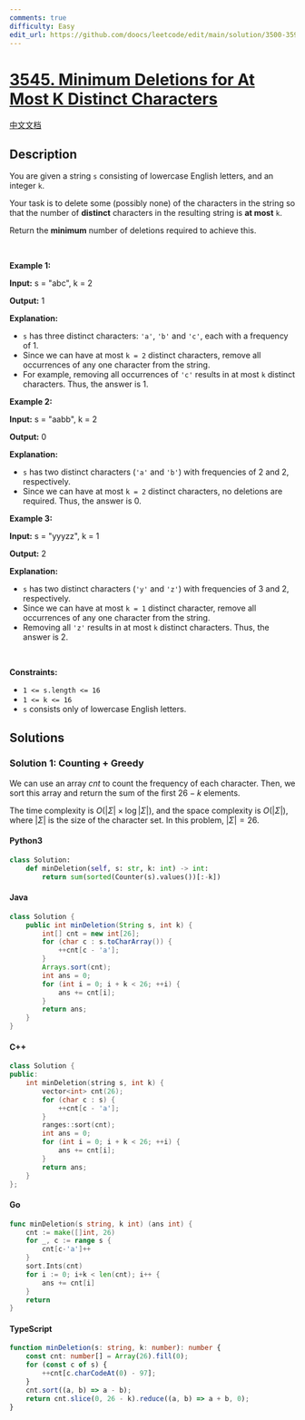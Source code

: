 ```yaml
---
comments: true
difficulty: Easy
edit_url: https://github.com/doocs/leetcode/edit/main/solution/3500-3599/3545.Minimum%20Deletions%20for%20At%20Most%20K%20Distinct%20Characters/README_EN.md
---
```


<!-- problem:start -->

# [3545. Minimum Deletions for At Most K Distinct Characters](https://leetcode.com/problems/minimum-deletions-for-at-most-k-distinct-characters)

[中文文档](/solution/3500-3599/3545.Minimum%20Deletions%20for%20At%20Most%20K%20Distinct%20Characters/README.md)

## Description

<!-- description:start -->

<p>You are given a string <code>s</code> consisting of lowercase English letters, and an integer <code>k</code>.</p>

<p>Your task is to delete some (possibly none) of the characters in the string so that the number of <strong>distinct</strong> characters in the resulting string is <strong>at most</strong> <code>k</code>.</p>

<p>Return the <strong>minimum</strong> number of deletions required to achieve this.</p>

<p>&nbsp;</p>
<p><strong class="example">Example 1:</strong></p>

<div class="example-block">
<p><strong>Input:</strong> <span class="example-io">s = &quot;abc&quot;, k = 2</span></p>

<p><strong>Output:</strong> <span class="example-io">1</span></p>

<p><strong>Explanation:</strong></p>

<ul>
	<li><code>s</code> has three distinct characters: <code>&#39;a&#39;</code>, <code>&#39;b&#39;</code> and <code>&#39;c&#39;</code>, each with a frequency of 1.</li>
	<li>Since we can have at most <code>k = 2</code> distinct characters, remove all occurrences of any one character from the string.</li>
	<li>For example, removing all occurrences of <code>&#39;c&#39;</code> results in at most <code>k</code> distinct characters. Thus, the answer is 1.</li>
</ul>
</div>

<p><strong class="example">Example 2:</strong></p>

<div class="example-block">
<p><strong>Input:</strong> <span class="example-io">s = &quot;aabb&quot;, k = 2</span></p>

<p><strong>Output:</strong> <span class="example-io">0</span></p>

<p><strong>Explanation:</strong></p>

<ul>
	<li><code>s</code> has two distinct characters (<code>&#39;a&#39;</code> and <code>&#39;b&#39;</code>) with frequencies of 2 and 2, respectively.</li>
	<li>Since we can have at most <code>k = 2</code> distinct characters, no deletions are required. Thus, the answer is 0.</li>
</ul>
</div>

<p><strong class="example">Example 3:</strong></p>

<div class="example-block">
<p><strong>Input:</strong> <span class="example-io">s = &quot;yyyzz&quot;, k = 1</span></p>

<p><strong>Output:</strong> <span class="example-io">2</span></p>

<p><strong>Explanation:</strong></p>

<ul>
	<li><code>s</code> has two distinct characters (<code>&#39;y&#39;</code> and <code>&#39;z&#39;</code>) with frequencies of 3 and 2, respectively.</li>
	<li>Since we can have at most <code>k = 1</code> distinct character, remove all occurrences of any one character from the string.</li>
	<li>Removing all <code>&#39;z&#39;</code> results in at most <code>k</code> distinct characters. Thus, the answer is 2.</li>
</ul>
</div>

<p>&nbsp;</p>
<p><strong>Constraints:</strong></p>

<ul>
	<li><code>1 &lt;= s.length &lt;= 16</code></li>
	<li><code>1 &lt;= k &lt;= 16</code></li>
	<li><code>s</code> consists only of lowercase English letters.</li>
</ul>

<p> </p>

<!-- description:end -->

## Solutions

<!-- solution:start -->

### Solution 1: Counting + Greedy

We can use an array $\textit{cnt}$ to count the frequency of each character. Then, we sort this array and return the sum of the first $26 - k$ elements.

The time complexity is $O(|\Sigma| \times \log |\Sigma|)$, and the space complexity is $O(|\Sigma|)$, where $|\Sigma|$ is the size of the character set. In this problem, $|\Sigma| = 26$.

<!-- tabs:start -->

#### Python3

```python
class Solution:
    def minDeletion(self, s: str, k: int) -> int:
        return sum(sorted(Counter(s).values())[:-k])
```

#### Java

```java
class Solution {
    public int minDeletion(String s, int k) {
        int[] cnt = new int[26];
        for (char c : s.toCharArray()) {
            ++cnt[c - 'a'];
        }
        Arrays.sort(cnt);
        int ans = 0;
        for (int i = 0; i + k < 26; ++i) {
            ans += cnt[i];
        }
        return ans;
    }
}
```

#### C++

```cpp
class Solution {
public:
    int minDeletion(string s, int k) {
        vector<int> cnt(26);
        for (char c : s) {
            ++cnt[c - 'a'];
        }
        ranges::sort(cnt);
        int ans = 0;
        for (int i = 0; i + k < 26; ++i) {
            ans += cnt[i];
        }
        return ans;
    }
};
```

#### Go

```go
func minDeletion(s string, k int) (ans int) {
	cnt := make([]int, 26)
	for _, c := range s {
		cnt[c-'a']++
	}
	sort.Ints(cnt)
	for i := 0; i+k < len(cnt); i++ {
		ans += cnt[i]
	}
	return
}
```

#### TypeScript

```ts
function minDeletion(s: string, k: number): number {
    const cnt: number[] = Array(26).fill(0);
    for (const c of s) {
        ++cnt[c.charCodeAt(0) - 97];
    }
    cnt.sort((a, b) => a - b);
    return cnt.slice(0, 26 - k).reduce((a, b) => a + b, 0);
}
```

<!-- tabs:end -->

<!-- solution:end -->

<!-- problem:end -->
